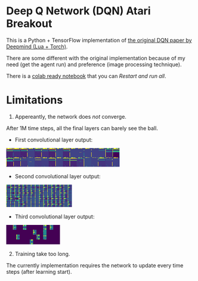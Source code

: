 # Deep Q Network (DQN) Atari Breakout

This is a Python + TensorFlow implementation of [the original DQN paper by Deepmind (Lua + Torch)](https://github.com/deepmind/dqn).

There are some different with the original implementation because of my need (get the agent run) and preference (image processing technique).

There is a [colab ready notebook](colab_train_dqn.ipynb) that you can *Restart and run all*.

# Limitations

1. Appereantly, the network does *not* converge.

After 1M time steps, all the final layers can barely see the ball.

- First convolutional layer output:

![](images/conv2d_display_grid.png)

- Second convolutional layer output:

![](images/conv2d_1_display_grid.png)

- Third convolutional layer output:

![](images/conv2d_2_display_grid.png)

2. Training take too long.

The currently implementation requires the network to update every time steps (after learning start).